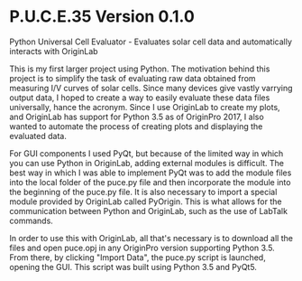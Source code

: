 # P.U.C.E.35 Version 0.1.0
Python Universal Cell Evaluator - Evaluates solar cell data and automatically interacts with OriginLab

This is my first larger project using Python. The motivation behind this project is to simplify the task of evaluating raw data obtained from measuring I/V curves of solar cells. Since many devices give vastly varrying output data, I hoped to create a way to easily evaluate these data files universally, hance the acronym. Since I use OriginLab to create my plots, and OriginLab has support for Python 3.5 as of OriginPro 2017, I also wanted to automate the process of creating plots and displaying the evaluated data. 

For GUI components I used PyQt, but because of the limited way in which you can use Python in OriginLab, adding external modules is difficult. The best way in which I was able to implement PyQt was to add the module files into the local folder of the puce.py file and then incorporate the module into the beginning of the puce.py file.
It is also necessary to import a special module provided by OriginLab called PyOrigin. This is what allows for the communication between Python and OriginLab, such as the use of LabTalk commands.

In order to use this with OriginLab, all that's necessary is to download all the files and open puce.opj in any OriginPro version supporting Python 3.5. From there, by clicking "Import Data", the puce.py script is launched, opening the GUI. This script was built using Python 3.5 and PyQt5.
